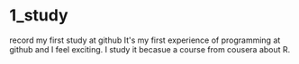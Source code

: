 # 1_study
record my first study at github
It's my first experience of programming at github and I feel exciting. I study it becasue a course from cousera about R.
